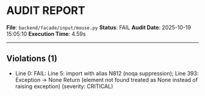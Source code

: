 # AUDIT REPORT

**File**: `backend/facade/input/mouse.py`
**Status**: FAIL
**Audit Date**: 2025-10-19 15:05:10
**Execution Time**: 4.59s

---

## Violations (1)

- Line 0: FAIL: Line 5: import with alias N812 (noqa suppression); Line 393: Exception → None Return (element not found treated as None instead of raising exception)
 (severity: CRITICAL)

